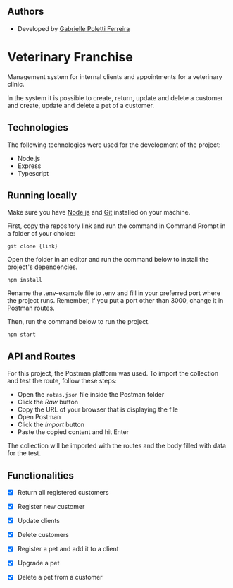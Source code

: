 
## Authors

- Developed by [Gabrielle Poletti Ferreira](https://github.com/gabrielleeee)

# Veterinary Franchise

Management system for internal clients and appointments for a veterinary clinic.

In the system it is possible to create, return, update and delete a customer and create, update and delete a pet of a customer.

## Technologies 

The following technologies were used for the development of the project:

- Node.js
- Express
- Typescript

## Running locally

Make sure you have [Node.js](https://nodejs.org/en/) and [Git](https://git-scm.com/) installed on your machine. 


First, copy the repository link and run the command in Command Prompt in a folder of your choice:

```
git clone {link}
```
Open the folder in an editor and run the command below to install the project's dependencies.

```
npm install
```

Rename the .env-example file to .env and fill in your preferred port where the project runs. 
Remember, if you put a port other than 3000, change it in Postman routes.

Then, run the command below to run the project.

```
npm start
```

## API and Routes

For this project, the Postman platform was used. To import the collection and test the route, follow these steps:

- Open the `rotas.json` file inside the Postman folder
- Click the *Raw* button
- Copy the URL of your browser that is displaying the file
- Open Postman
- Click the *Import* button
- Paste the copied content and hit Enter

The collection will be imported with the routes and the body filled with data for the test.

## Functionalities

- [x] Return all registered customers
- [x] Register new customer
- [x] Update clients
- [x] Delete customers
- [x] Register a pet and add it to a client
- [x] Upgrade a pet
- [x] Delete a pet from a customer


